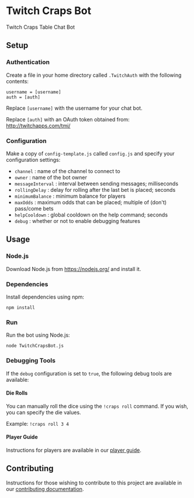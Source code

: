 # Twitch Craps Bot

Twitch Craps Table Chat Bot

## Setup

### Authentication

Create a file in your home directory called `.TwitchAuth` with the following contents:

```
username = [username]
auth = [auth]
```

Replace `[username]` with the username for your chat bot.

Replace `[auth]` with an OAuth token obtained from: <http://twitchapps.com/tmi/>

### Configuration

Make a copy of `config-template.js` called `config.js` and specify your configuration settings:

* `channel` : name of the channel to connect to
* `owner` : name of the bot owner
* `messageInterval` : interval between sending messages; milliseconds
* `rollingDelay` : delay for rolling after the last bet is placed; seconds
* `minimumBalance` : minimum balance for players
* `maxOdds` : maximum odds that can be placed; multiple of (don't) pass/come bets
* `helpCooldown` : global cooldown on the help command; seconds
* `debug` : whether or not to enable debugging features

## Usage

### Node.js

Download Node.js from <https://nodejs.org/> and install it.

### Dependencies

Install dependencies using npm:

```Shell
npm install
```

### Run

Run the bot using Node.js:

```Shell
node TwitchCrapsBot.js
```

### Debugging Tools

If the `debug` configuration is set to `true`, the following debug tools are available:

#### Die Rolls

You can manually roll the dice using the `!craps roll` command.
If you wish, you can specify the die values.

Example: `!craps roll 3 4`

#### Player Guide

Instructions for players are available in our [player guide](guide.md).

## Contributing

Instructions for those wishing to contribute to this project are available in our
[contributing documentation](contributing.md).
